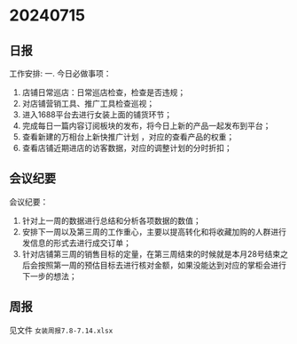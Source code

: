 # 20240715

## 日报
工作安排:
一. 今日必做事项：
1. 店铺日常巡店：日常巡店检查，检查是否违规；
2. 对店铺营销工具、推广工具检查巡视；
3. 进入1688平台去进行女装上面的铺货环节；
4. 完成每日一篇内容订阅板块的发布，将今日上新的产品一起发布到平台；
5. 查看新建的万相台上新快推广计划 ，对应的查看产品的权重；
6. 查看店铺近期进店的访客数据，对应的调整计划的分时折扣；


## 会议纪要
会议纪要：
1. 针对上一周的数据进行总结和分析各项数据的数值；
2. 安排下一周以及第三周的工作重心，主要以提高转化和将收藏加购的人群进行发信息的形式去进行成交订单；
3. 针对店铺第三周的销售目标的定量，在第三周结束的时候就是本月28号结束之后会按照第一周的预估目标去进行核对金额，如果没能达到对应的掌柜会进行下一步的想法；


## 周报
见文件 `女装周报7.8-7.14.xlsx`